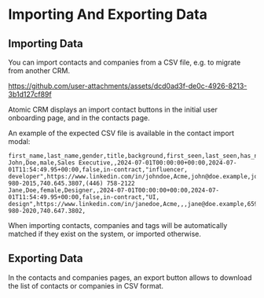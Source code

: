 # Importing And Exporting Data

## Importing Data

You can import contacts and companies from a CSV file, e.g. to migrate from another CRM.

https://github.com/user-attachments/assets/dcd0ad3f-de0c-4926-8213-3b1d127cf89f

Atomic CRM displays an import contact buttons in the initial user onboarding page, and in the contacts page. 

An example of the expected CSV file is available in the contact import modal:

```csv
first_name,last_name,gender,title,background,first_seen,last_seen,has_newsletter,status,tags,linkedin_url,company,email_work,email_home,email_other,phone_work,phone_home,phone_other
John,Doe,male,Sales Executive,,2024-07-01T00:00:00+00:00,2024-07-01T11:54:49.95+00:00,false,in-contract,"influencer, developer",https://www.linkedin.com/in/johndoe,Acme,john@doe.example,john.doe@gmail.com,jdoe@caramail.com,659-980-2015,740.645.3807,(446) 758-2122
Jane,Doe,female,Designer,,2024-07-01T00:00:00+00:00,2024-07-01T11:54:49.95+00:00,false,in-contract,"UI, design",https://www.linkedin.com/in/janedoe,Acme,,,jane@doe.example,659-980-2020,740.647.3802,
```

When importing contacts, companies and tags will be automatically matched if they exist on the system, or imported otherwise.

## Exporting Data

In the contacts and companies pages, an export button allows to download the list of contacts or companies in CSV format.
